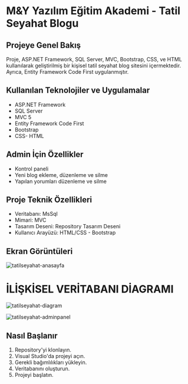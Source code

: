 # M&Y Yazılım Eğitim Akademi - Tatil Seyahat Blogu

## Projeye Genel Bakış

Proje, ASP.NET Framework, SQL Server, MVC, Bootstrap, CSS, ve HTML kullanılarak geliştirilmiş bir kişisel tatil seyahat blog sitesini içermektedir. Ayrıca, Entity Framework Code First uygulanmıştır.

## Kullanılan Teknolojiler ve Uygulamalar

- ASP.NET Framework
- SQL Server
- MVC 5
- Entity Framework Code First
- Bootstrap
- CSS- HTML


## Admin İçin Özellikler

- Kontrol paneli
- Yeni blog ekleme, düzenleme ve silme
- Yapılan yorumları düzenleme ve silme

## Proje Teknik Özellikleri

- Veritabanı: MsSql
- Mimari: MVC
- Tasarım Deseni: Repository Tasarım Deseni
- Kullanıcı Arayüzü: HTML/CSS - Bootstrap

## Ekran Görüntüleri
![tatilseyahat-anasayfa](https://github.com/Cihanmertpeker/MyBlog/assets/119748061/f8ed6d39-0740-450c-877c-d6339848e7c9)



# İLİŞKİSEL VERİTABANI DİAGRAMI
![tatilseyahat-diagram](https://github.com/Cihanmertpeker/MyBlog/assets/119748061/7fa025a8-d62f-44d4-9ebd-4a21e95aa1f1)

![tatilseyahat-adminpanel](https://github.com/Cihanmertpeker/MyBlog/assets/119748061/8adc073b-5a90-4364-aee6-2f0b70630353)



## Nasıl Başlanır

1. Repository'yi klonlayın.
2. Visual Studio'da projeyi açın.
3. Gerekli bağımlılıkları yükleyin.
4. Veritabanını oluşturun.
5. Projeyi başlatın.


